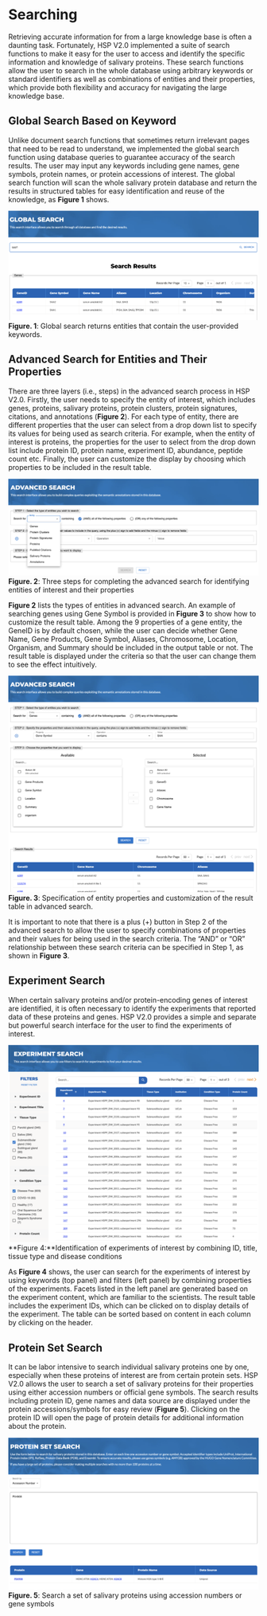 # Searching

Retrieving accurate information for from a large knowledge base is often a daunting task. Fortunately, HSP V2.0 implemented a suite of search functions to make it easy for the user to access and identify the specific information and knowledge of salivary proteins. These search functions allow the user to search in the whole database using arbitrary keywords or standard identifiers as well as combinations of entities and their properties, which provide both flexibility and accuracy for navigating the large knowledge base.

## Global Search Based on Keyword

Unlike document search functions that sometimes return irrelevant pages that need to be read to understand, we implemented the global search function using database queries to guarantee accuracy of the search results. The user may input any keywords including gene names, gene symbols, protein names, or protein accessions of interest. The global search function will scan the whole salivary protein database and return the results in structured tables for easy identification and reuse of the knowledge, as **Figure 1** shows.

![Global Search](./img/search/global-search.png)
**Figure. 1**: Global search returns entities that contain the user-provided keywords.

## Advanced Search for Entities and Their Properties

There are three layers (i.e., steps) in the advanced search process in HSP V2.0. Firstly, the user needs to specify the entity of interest, which includes genes, proteins, salivary proteins, protein clusters, protein signatures, citations, and annotations (**Figure 2**). For each type of entity, there are different properties that the user can select from a drop down list to specify its values for being used as search criteria. For example, when the entity of interest is proteins, the properties for the user to select from the drop down list include protein ID, protein name, experiment ID, abundance, peptide count etc. Finally, the user can customize the display by choosing which properties to be included in the result table.

![Advanced Search](./img/search/advanced-search.png)
**Figure. 2**: Three steps for completing the advanced search for identifying entities of interest and their properties

**Figure 2** lists the types of entities in advanced search. An example of searching genes using Gene Symbol is provided in **Figure 3** to show how to customize the result table. Among the 9 properties of a gene entity, the GeneID is by default chosen, while the user can decide whether Gene Name, Gene Products, Gene Symbol, Aliases, Chromosome, Location, Organism, and Summary should be included in the output table or not. The result table is displayed under the criteria so that the user can change them to see the effect intuitively.

![Advanced Search Example](./img/search/advanced-search-example.png)
**Figure. 3**: Specification of entity properties and customization of the result table in advanced search.

It is important to note that there is a plus (+) button in Step 2 of the advanced search to allow the user to specify combinations of properties and their values for being used in the search criteria. The “AND” or “OR” relationship between these search criteria can be specified in Step 1, as shown in **Figure 3**.

## Experiment Search

When certain salivary proteins and/or protein-encoding genes of interest are identified, it is often necessary to identify the experiments that reported data of these proteins and genes. HSP V2.0 provides a simple and separate but powerful search interface for the user to find the experiments of interest.

![Experiment List](./img/search/experiment-search.png)
**Figure 4:**Identification of experiments of interest by combining ID, title, tissue type and disease conditions

As **Figure 4** shows, the user can search for the experiments of interest by using keywords (top panel) and filters (left panel) by combining properties of the experiments. Facets listed in the left panel are generated based on the experiment content, which are familiar to the scientists. The result table includes the experiment IDs, which can be clicked on to display details of the experiment. The table can be sorted based on content in each column by clicking on the header.

## Protein Set Search

It can be labor intensive to search individual salivary proteins one by one, especially when these proteins of interest are from certain protein sets. HSP V2.0 allows the user to search a set of salivary proteins for their properties using either accession numbers or official gene symbols. The search results including protein ID, gene names and data source are displayed under the protein accessions/symbols for easy review (**Figure 5**). Clicking on the protein ID will open the page of protein details for additional information about the protein.

![Protein Set Search](./img/search/protein-set-search.png)
**Figure. 5**: Search a set of salivary proteins using accession numbers or gene symbols

